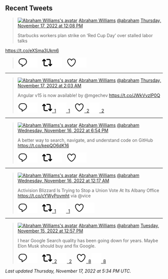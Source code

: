 ## Recent Tweets

> [![Abraham Williams's avatar](https://pbs.twimg.com/profile_images/897079141719195648/_mvh-QJH_mini.jpg)](https://twitter.com/abraham) [Abraham Williams](https://twitter.com/abraham) [@abraham](https://twitter.com/abraham) [Thursday, November 17, 2022 at 12:08 PM](https://twitter.com/abraham/status/1593214480271675392)
>
> Starbucks workers plan strike on ‘Red Cup Day’ over stalled labor talks

https://t.co/eXSma3Ukm6
>
> [![Reply](./images/reply_light.svg#gh-light-mode-only "Reply")](https://twitter.com/intent/tweet?in_reply_to=1593214480271675392#gh-light-mode-only)[![Reply](./images/reply.svg#gh-dark-mode-only "Reply")](https://twitter.com/intent/tweet?in_reply_to=1593214480271675392#gh-dark-mode-only)&emsp;[![Retweet](./images/retweet_light.svg#gh-light-mode-only "Retweet")](https://twitter.com/intent/retweet?tweet_id=1593214480271675392#gh-light-mode-only)[![Retweet](./images/retweet.svg#gh-dark-mode-only "Retweet")](https://twitter.com/intent/retweet?tweet_id=1593214480271675392#gh-dark-mode-only)&emsp;[![Like](./images/like_light.svg#gh-light-mode-only "Like")](https://twitter.com/intent/favorite?tweet_id=1593214480271675392#gh-light-mode-only)[![Like](./images/like.svg#gh-dark-mode-only "Like")](https://twitter.com/intent/favorite?tweet_id=1593214480271675392#gh-dark-mode-only)


---

> [![Abraham Williams's avatar](https://pbs.twimg.com/profile_images/897079141719195648/_mvh-QJH_mini.jpg)](https://twitter.com/abraham) [Abraham Williams](https://twitter.com/abraham) [@abraham](https://twitter.com/abraham) [Thursday, November 17, 2022 at 2:03 AM](https://twitter.com/abraham/status/1593062361468108800)
>
> Angular v15 is now available! by @mgechev https://t.co/JWkVvzlP0Q
>
> [![Reply](./images/reply_light.svg#gh-light-mode-only "Reply")](https://twitter.com/intent/tweet?in_reply_to=1593062361468108800#gh-light-mode-only)[![Reply](./images/reply.svg#gh-dark-mode-only "Reply")](https://twitter.com/intent/tweet?in_reply_to=1593062361468108800#gh-dark-mode-only)&emsp;[![Retweet](./images/retweet_light.svg#gh-light-mode-only "Retweet")&ensp;1](https://twitter.com/intent/retweet?tweet_id=1593062361468108800#gh-light-mode-only)[![Retweet](./images/retweet.svg#gh-dark-mode-only "Retweet")&ensp;1](https://twitter.com/intent/retweet?tweet_id=1593062361468108800#gh-dark-mode-only)&emsp;[![Like](./images/like_light.svg#gh-light-mode-only "Like")&ensp;2](https://twitter.com/intent/favorite?tweet_id=1593062361468108800#gh-light-mode-only)[![Like](./images/like.svg#gh-dark-mode-only "Like")&ensp;2](https://twitter.com/intent/favorite?tweet_id=1593062361468108800#gh-dark-mode-only)


---

> [![Abraham Williams's avatar](https://pbs.twimg.com/profile_images/897079141719195648/_mvh-QJH_mini.jpg)](https://twitter.com/abraham) [Abraham Williams](https://twitter.com/abraham) [@abraham](https://twitter.com/abraham) [Wednesday, November 16, 2022 at 6:54 PM](https://twitter.com/abraham/status/1592954373013131266)
>
> A better way to search, navigate, and understand code on GitHub https://t.co/kepQO6dK16
>
> [![Reply](./images/reply_light.svg#gh-light-mode-only "Reply")](https://twitter.com/intent/tweet?in_reply_to=1592954373013131266#gh-light-mode-only)[![Reply](./images/reply.svg#gh-dark-mode-only "Reply")](https://twitter.com/intent/tweet?in_reply_to=1592954373013131266#gh-dark-mode-only)&emsp;[![Retweet](./images/retweet_light.svg#gh-light-mode-only "Retweet")](https://twitter.com/intent/retweet?tweet_id=1592954373013131266#gh-light-mode-only)[![Retweet](./images/retweet.svg#gh-dark-mode-only "Retweet")](https://twitter.com/intent/retweet?tweet_id=1592954373013131266#gh-dark-mode-only)&emsp;[![Like](./images/like_light.svg#gh-light-mode-only "Like")](https://twitter.com/intent/favorite?tweet_id=1592954373013131266#gh-light-mode-only)[![Like](./images/like.svg#gh-dark-mode-only "Like")](https://twitter.com/intent/favorite?tweet_id=1592954373013131266#gh-dark-mode-only)


---

> [![Abraham Williams's avatar](https://pbs.twimg.com/profile_images/897079141719195648/_mvh-QJH_mini.jpg)](https://twitter.com/abraham) [Abraham Williams](https://twitter.com/abraham) [@abraham](https://twitter.com/abraham) [Wednesday, November 16, 2022 at 12:17 AM](https://twitter.com/abraham/status/1592673266405367809)
>
> Activision Blizzard Is Trying to Stop a Union Vote At Its Albany Office https://t.co/cYWyPovmht via @vice
>
> [![Reply](./images/reply_light.svg#gh-light-mode-only "Reply")](https://twitter.com/intent/tweet?in_reply_to=1592673266405367809#gh-light-mode-only)[![Reply](./images/reply.svg#gh-dark-mode-only "Reply")](https://twitter.com/intent/tweet?in_reply_to=1592673266405367809#gh-dark-mode-only)&emsp;[![Retweet](./images/retweet_light.svg#gh-light-mode-only "Retweet")&ensp;1](https://twitter.com/intent/retweet?tweet_id=1592673266405367809#gh-light-mode-only)[![Retweet](./images/retweet.svg#gh-dark-mode-only "Retweet")&ensp;1](https://twitter.com/intent/retweet?tweet_id=1592673266405367809#gh-dark-mode-only)&emsp;[![Like](./images/like_light.svg#gh-light-mode-only "Like")](https://twitter.com/intent/favorite?tweet_id=1592673266405367809#gh-light-mode-only)[![Like](./images/like.svg#gh-dark-mode-only "Like")](https://twitter.com/intent/favorite?tweet_id=1592673266405367809#gh-dark-mode-only)


---

> [![Abraham Williams's avatar](https://pbs.twimg.com/profile_images/897079141719195648/_mvh-QJH_mini.jpg)](https://twitter.com/abraham) [Abraham Williams](https://twitter.com/abraham) [@abraham](https://twitter.com/abraham) [Tuesday, November 15, 2022 at 12:57 PM](https://twitter.com/abraham/status/1592502056526680065)
>
> I hear Google Search quality has been going down for years. Maybe Elon Musk should buy and fix Google.
>
> [![Reply](./images/reply_light.svg#gh-light-mode-only "Reply")](https://twitter.com/intent/tweet?in_reply_to=1592502056526680065#gh-light-mode-only)[![Reply](./images/reply.svg#gh-dark-mode-only "Reply")](https://twitter.com/intent/tweet?in_reply_to=1592502056526680065#gh-dark-mode-only)&emsp;[![Retweet](./images/retweet_light.svg#gh-light-mode-only "Retweet")&ensp;2](https://twitter.com/intent/retweet?tweet_id=1592502056526680065#gh-light-mode-only)[![Retweet](./images/retweet.svg#gh-dark-mode-only "Retweet")&ensp;2](https://twitter.com/intent/retweet?tweet_id=1592502056526680065#gh-dark-mode-only)&emsp;[![Like](./images/like_light.svg#gh-light-mode-only "Like")&ensp;8](https://twitter.com/intent/favorite?tweet_id=1592502056526680065#gh-light-mode-only)[![Like](./images/like.svg#gh-dark-mode-only "Like")&ensp;8](https://twitter.com/intent/favorite?tweet_id=1592502056526680065#gh-dark-mode-only)


_Last updated Thursday, November 17, 2022 at 5:34 PM UTC._
